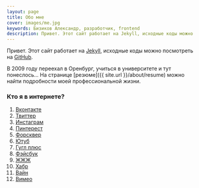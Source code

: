 ```yaml
---
layout: page
title: Обо мне
cover: images/me.jpg
keywords: Бизиков Александр, разработчик, frontend
description: Привет. Этот сайт работает на Jekyll, исходные коды можно посмотреть на GitHub.
---
```


Привет. Этот сайт работает на [Jekyll](http://jekyllrb.com/), исходные коды можно посмотреть на [GitHub](https://github.com/bizikov/bizikov.ru).

В 2009 году переехал в Оренбург, учиться в университете и тут понеслось... На странице [резюме]({{ site.url }}/about/resume) можно найти подробности моей профессиональной жизни.

### Кто я в интернете?

1. [Вконтакте](http://vk.com/bizikov)
2. [Твиттер](http://twitter.com/bizi)
3. [Инстаграм](http://instagram.com/bizikov)
4. [Пинтерест](http://pinterest.com/bizikov/)
5. [Форсквер](https://ru.foursquare.com/bizi)
6. [Ютуб](https://www.youtube.com/user/Bizikov)
7. [Гугл плюс](https://plus.google.com/109525416130157014075)
8. [Фэйсбук](http://facebook.com/bizikov)
9. [ЖЖЖ](http://bizikov.livejournal.com/)
10. [Хабр](http://habrahabr.ru/users/bizikov/)
11. [Вайн](https://vine.co/u/906514742397517824)
12. [Вимео](http://vimeo.com/bizikov)

